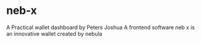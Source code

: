 # neb-x
A Practical wallet dashboard by Peters Joshua
A frontend software
neb x is an innovative wallet created by nebula